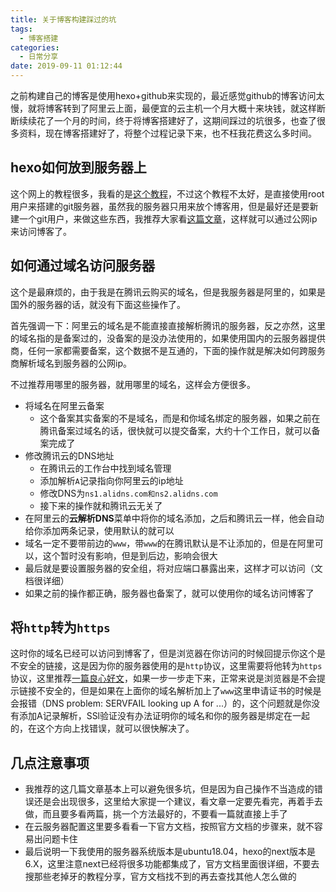 ```yaml
---
title: 关于博客构建踩过的坑
tags:
  - 博客搭建
categories:
  - 日常分享
date: 2019-09-11 01:12:44
---
```



之前构建自己的博客是使用hexo+github来实现的，最近感觉github的博客访问太慢，就将博客转到了阿里云上面，最便宜的云主机一个月大概十来块钱，就这样断断续续花了一个月的时间，终于将博客搭建好了，这期间踩过的坑很多，也查了很多资料，现在博客搭建好了，将整个过程记录下来，也不枉我花费这么多时间。

## hexo如何放到服务器上

这个网上的教程很多，我看的是[这个教程](https://www.jianshu.com/p/16b89f4f7136)，不过这个教程不太好，是直接使用root用户来搭建的git服务器，虽然我的服务器只用来放个博客用，但是最好还是要新建一个git用户，来做这些东西，我推荐大家看[这篇文章](https://segmentfault.com/a/1190000009363890)，这样就可以通过公网ip来访问博客了。

## 如何通过域名访问服务器

这个是最麻烦的，由于我是在腾讯云购买的域名，但是我服务器是阿里的，如果是国外的服务器的话，就没有下面这些操作了。

首先强调一下：阿里云的域名是不能直接直接解析腾讯的服务器，反之亦然，这里的域名指的是备案过的，没备案的是没办法使用的，如果使用国内的云服务器提供商，任何一家都需要备案，这个数据不是互通的，下面的操作就是解决如何跨服务商解析域名到服务器的公网ip。

不过推荐用哪里的服务器，就用哪里的域名，这样会方便很多。

- 将域名在阿里云备案
    - 这个备案其实备案的不是域名，而是和你域名绑定的服务器，如果之前在腾讯备案过域名的话，很快就可以提交备案，大约十个工作日，就可以备案完成了
- 修改腾讯云的DNS地址
    - 在腾讯云的工作台中找到域名管理
    - 添加解析`A`记录指向你阿里云的ip地址
    - 修改DNS为`ns1.alidns.com和ns2.alidns.com`
    - 接下来的操作就和腾讯云无关了
- 在阿里云的**云解析DNS**菜单中将你的域名添加，之后和腾讯云一样，他会自动给你添加两条记录，使用默认的就可以
- 域名一定不要带前边的`www`，带`www`的在腾讯默认是不让添加的，但是在阿里可以，这个暂时没有影响，但是到后边，影响会很大
- 最后就是要设置服务器的安全组，将对应端口暴露出来，这样才可以访问（文档很详细）
- 如果之前的操作都正确，服务器也备案了，就可以使用你的域名访问博客了

## 将`http`转为`https`

这时你的域名已经可以访问到博客了，但是浏览器在你访问的时候回提示你这个是不安全的链接，这是因为你的服务器使用的是`http`协议，这里需要将他转为`https`协议，这里推荐[一篇良心好文](https://juejin.im/post/5cd376276fb9a032022232b5)，如果一步一步走下来，正常来说是浏览器是不会提示链接不安全的，但是如果在上面你的域名解析加上了`www`这里申请证书的时候是会报错（DNS problem: SERVFAIL looking up A for ...）的，这个问题就是你没有添加A记录解析，SSl验证没有办法证明你的域名和你的服务器是绑定在一起的，在这个方向上找错误，就可以很快解决了。

## 几点注意事项

- 我推荐的这几篇文章基本上可以避免很多坑，但是因为自己操作不当造成的错误还是会出现很多，这里给大家提一个建议，看文章一定要先看完，再着手去做，而且要多看两篇，挑一个方法最好的，不要看一篇就直接上手了
- 在云服务器配置这里要多看看一下官方文档，按照官方文档的步骤来，就不容易出问题卡住
- 最后说明一下我使用的服务器系统版本是ubuntu18.04，hexo的next版本是6.X，这里注意next已经将很多功能都集成了，官方文档里面很详细，不要去搜那些老掉牙的教程分享，官方文档找不到的再去查找其他人怎么做的




